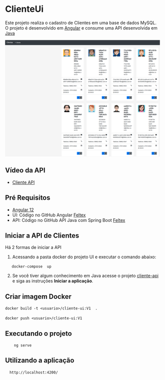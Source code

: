 # ClienteUi

  Este projeto realiza o cadastro de Clientes em uma base de dados MySQL. O projeto é desenvolvido em [Angular](https://github.com/feltex/cliente-ui)
e consume uma API desenvolvida em [Java](https://github.com/feltex/cliente-api)


  ![CadastroDeClientes](CadastroClientes.png)
  
  
  
## Vídeo da API


 - [Cliente API](https://github.com/feltex/cliente-api)


## Pré Requisitos

 - [Angular 12](https://www.youtube.com/playlist?list=PLoBE72jMC_aL2-KIxOjBNxnoaDcvjGyhd)
 - UI: Código no GitHub Angular [Feltex](https://github.com/feltex/cliente-ui)
 - API: Código no GitHub API Java com Spring Boot [Feltex](https://github.com/feltex/cliente-api)


## Iniciar a API de Clientes

 Há 2 formas de iniciar a API
 
1.   Acessando a pasta docker do projeto UI e executar o comando abaixo: 
   
```
   docker-compose  up
```
 
 
2. Se você tiver algum conhecimento em Java acesse o projeto [cliente-api](https://github.com/feltex/cliente-api/blob/main/README.md) e siga as instruções 
 **Iniciar a aplicação**.
  


## Criar imagem Docker

    docker build -t <usuario>/cliente-ui:V1  .

    docker push <usuario>/cliente-ui:V1


## Executando o projeto

```
    ng serve 
```

## Utilizando a aplicação

```
  http://localhost:4200/  
``` 

